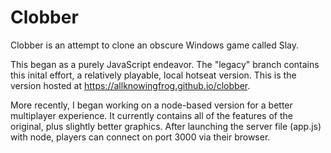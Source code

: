 # Clobber

Clobber is an attempt to clone an obscure Windows game called Slay.

This began as a purely JavaScript endeavor. The "legacy" branch contains this inital effort, a relatively playable, local hotseat version. This is the version hosted at https://allknowingfrog.github.io/clobber.

More recently, I began working on a node-based version for a better multiplayer experience. It currently contains all of the features of the original, plus slightly better graphics. After launching the server file (app.js) with node, players can connect on port 3000 via their browser.
